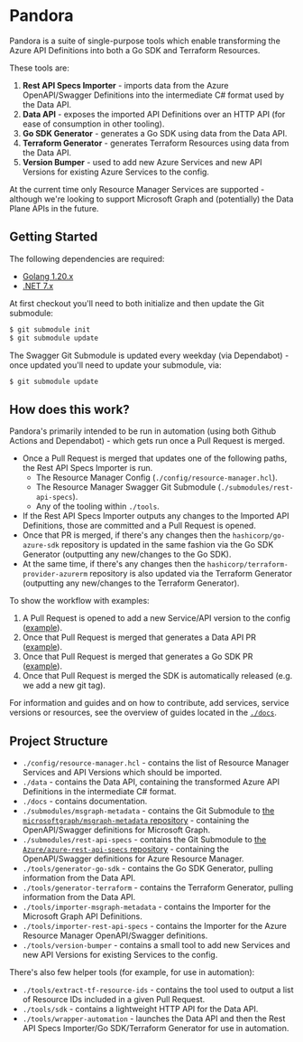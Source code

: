 # Pandora

Pandora is a suite of single-purpose tools which enable transforming the Azure API Definitions into both a Go SDK and Terraform Resources.

These tools are:

1. **Rest API Specs Importer** - imports data from the Azure OpenAPI/Swagger Definitions into the intermediate C# format used by the Data API.
2. **Data API** - exposes the imported API Definitions over an HTTP API (for ease of consumption in other tooling).
3. **Go SDK Generator** - generates a Go SDK using data from the Data API.
4. **Terraform Generator** - generates Terraform Resources using data from the Data API.
5. **Version Bumper** - used to add new Azure Services and new API Versions for existing Azure Services to the config.

At the current time only Resource Manager Services are supported - although we're looking to support Microsoft Graph and (potentially) the Data Plane APIs in the future.

## Getting Started

The following dependencies are required:

* [Golang 1.20.x](https://go.dev/dl/)
* [.NET 7.x](https://dotnet.microsoft.com/download/dotnet/7.0)

At first checkout you'll need to both initialize and then update the Git submodule:

```sh
$ git submodule init
$ git submodule update
```

The Swagger Git Submodule is updated every weekday (via Dependabot) - once updated you'll need to update your submodule, via:

```sh
$ git submodule update
```

## How does this work?

Pandora's primarily intended to be run in automation (using both Github Actions and Dependabot) - which gets run once a Pull Request is merged.

* Once a Pull Request is merged that updates one of the following paths, the Rest API Specs Importer is run.
  * The Resource Manager Config (`./config/resource-manager.hcl`).
  * The Resource Manager Swagger Git Submodule (`./submodules/rest-api-specs`).
  * Any of the tooling within `./tools`.
* If the Rest API Specs Importer outputs any changes to the Imported API Definitions, those are committed and a Pull Request is opened.
* Once that PR is merged, if there's any changes then the `hashicorp/go-azure-sdk` repository is updated in the same fashion via the Go SDK Generator (outputting any new/changes to the Go SDK).
* At the same time, if there's any changes then the `hashicorp/terraform-provider-azurerm` repository is also updated via the Terraform Generator (outputting any new/changes to the Terraform Generator).

To show the workflow with examples:

1. A Pull Request is opened to add a new Service/API version to the config ([example](https://github.com/hashicorp/pandora/pull/939)).
2. Once that Pull Request is merged that generates a Data API PR ([example](https://github.com/hashicorp/pandora/pull/941)).
3. Once that Pull Request is merged that generates a Go SDK PR ([example](https://github.com/hashicorp/go-azure-sdk/pull/20)).
4. Once that Pull Request is merged the SDK is automatically released (e.g. we add a new git tag).

For information and guides and on how to contribute, add services, service versions or resources, see the overview of guides located in the [`./docs`](https://github.com/hashicorp/pandora/tree/main/docs).

## Project Structure

- `./config/resource-manager.hcl` - contains the list of Resource Manager Services and API Versions which should be imported.
- `./data` - contains the Data API, containing the transformed Azure API Definitions in the intermediate C# format.
- `./docs` - contains documentation.
- `./submodules/msgraph-metadata` - contains the Git Submodule to [the `microsoftgraph/msgraph-metadata` repository](https://github.com/microsoftgraph/msgraph-metadata) - containing the OpenAPI/Swagger definitions for Microsoft Graph.
- `./submodules/rest-api-specs` - contains the Git Submodule to [the `Azure/azure-rest-api-specs` repository](https://github.com/Azure/azure-rest-api-specs) - containing the OpenAPI/Swagger definitions for Azure Resource Manager.
- `./tools/generator-go-sdk` - contains the Go SDK Generator, pulling information from the Data API.
- `./tools/generator-terraform` - contains the Terraform Generator, pulling information from the Data API.
- `./tools/importer-msgraph-metadata` - contains the Importer for the Microsoft Graph API Definitions.
- `./tools/importer-rest-api-specs` - contains the Importer for the Azure Resource Manager OpenAPI/Swagger definitions.
- `./tools/version-bumper` - contains a small tool to add new Services and new API Versions for existing Services to the config.

There's also few helper tools (for example, for use in automation):

- `./tools/extract-tf-resource-ids` - contains the tool used to output a list of Resource IDs included in a given Pull Request.
- `./tools/sdk` - contains a lightweight HTTP API for the Data API.
- `./tools/wrapper-automation` - launches the Data API and then the Rest API Specs Importer/Go SDK/Terraform Generator for use in automation.
